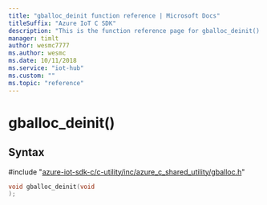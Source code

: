 ```yaml
---                             
title: "gballoc_deinit function reference | Microsoft Docs" 
titleSuffix: "Azure IoT C SDK"            
description: "This is the function reference page for gballoc_deinit() in the Azure IoT C SDK. This SDK is used with Azure IoT Hub and Azure IoT Hub Device Provisioning Service"            
manager: timlt                 
author: wesmc7777              
ms.author: wesmc               
ms.date: 10/11/2018                    
ms.service: "iot-hub"             
ms.custom: ""                
ms.topic: "reference"        
---                            
```


# gballoc_deinit()

## Syntax

\#include "[azure-iot-sdk-c/c-utility/inc/azure_c_shared_utility/gballoc.h](../gballoc-h.md)"  
```C
void gballoc_deinit(void
);
```

